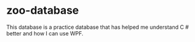# zoo-database
This database is a practice database that has helped me understand C # better and how I can use WPF.
